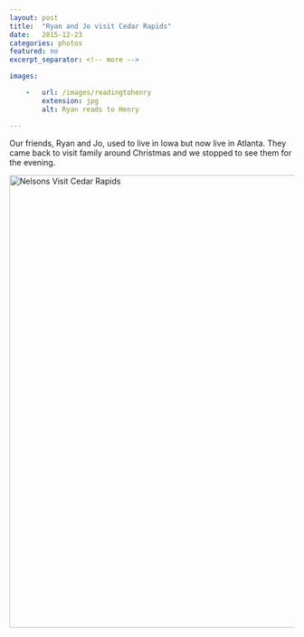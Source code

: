 ```yaml
---
layout: post
title:  "Ryan and Jo visit Cedar Rapids"
date:   2015-12-23
categories: photos
featured: no
excerpt_separator: <!-- more -->

images:

    -   url: /images/readingtohenry
        extension: jpg
        alt: Ryan reads to Henry

---
```


Our friends, Ryan and Jo, used to live in Iowa but now live in Atlanta. They came back to visit family around Christmas and we stopped to see them for the evening.

<a data-flickr-embed="true"  href="https://www.flickr.com/photos/zachsanderson/albums/72157662142717139" title="Nelsons Visit Cedar Rapids"><img src="https://farm6.staticflickr.com/5815/23371174323_05b69005f1_c.jpg" width="800" height="800" alt="Nelsons Visit Cedar Rapids"></a><script async src="//embedr.flickr.com/assets/client-code.js" charset="utf-8"></script>